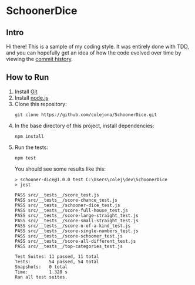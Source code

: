 # SchoonerDice

## Intro

Hi there! This is a sample of my coding style. It was entirely done with TDD, and you can hopefully get an idea of how
the code evolved over time by viewing the [commit history](https://github.com/colejona/SchoonerDice/commits/main).

## How to Run

1. Install [Git](https://git-scm.com/)
1. Install [node.js](https://nodejs.org/)
1. Clone this repository:
   ```shell
   git clone https://github.com/colejona/SchoonerDice.git
   ```
1. In the base directory of this project, install dependencies:
   ```shell
   npm install
   ```
1. Run the tests:
   ```shell
   npm test
   ```
   You should see some results like this:
   ```shell
   > schooner-dice@1.0.0 test C:\Users\colej\dev\SchoonerDice
   > jest
   
   PASS src/__tests__/score_test.js
   PASS src/__tests__/score-chance_test.js
   PASS src/__tests__/schooner-dice_test.js
   PASS src/__tests__/score-full-house_test.js
   PASS src/__tests__/score-large-straight_test.js
   PASS src/__tests__/score-small-straight_test.js
   PASS src/__tests__/score-n-of-a-kind_test.js
   PASS src/__tests__/score-single-numbers_test.js
   PASS src/__tests__/score-schooner_test.js
   PASS src/__tests__/score-all-different_test.js
   PASS src/__tests__/top-categories_test.js
   
   Test Suites: 11 passed, 11 total
   Tests:       54 passed, 54 total
   Snapshots:   0 total
   Time:        1.328 s
   Ran all test suites.
   ```
